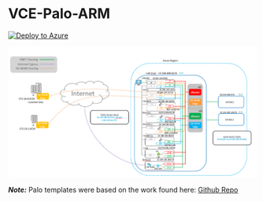 # VCE-Palo-ARM

[![Deploy to Azure](https://aka.ms/deploytoazurebutton)](https://portal.azure.com/#create/Microsoft.Template/uri/https%3A%2F%2Fraw.githubusercontent.com%2Febizzity%2FVCE-Palo-ARM%2Fvar-updates%2Fvce-deploy.json)

![Diagram](images/Diagram.PNG)


***Note:*** Palo templates were based on the work found here:
[Github Repo](https://github.com/wwce/azure-arm/tree/master/Azure-Common-Deployments/v1)
